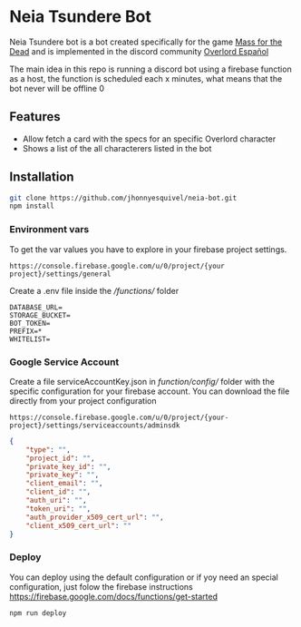 # Neia Tsundere Bot
Neia Tsundere bot is a bot created specifically for the game [Mass for the Dead](http://overlord-game.com/) and is implemented in the discord community [Overlord Español](https://discord.gg/EzDxu95h5r)

The main idea in this repo is running a discord bot using a firebase function as a host, the function is scheduled each x minutes, what means that the bot never will be offline
0
## Features
- Allow fetch a card with the specs for an specific Overlord character
- Shows a list of the all characterers listed in the bot


## Installation
```bash
git clone https://github.com/jhonnyesquivel/neia-bot.git
npm install
```

### Environment vars
To get the var values you have to explore in your firebase project settings.
```
https://console.firebase.google.com/u/0/project/{your project}/settings/general
```

Create a .env file inside the */functions/* folder
```
DATABASE_URL=
STORAGE_BUCKET=
BOT_TOKEN=
PREFIX=*
WHITELIST=
```
### Google Service Account

Create a file serviceAccountKey.json in *function/config/* folder with the specific configuration for your firebase account.
You can download the file directly from your project configuration
```
https://console.firebase.google.com/u/0/project/{your-project}/settings/serviceaccounts/adminsdk
```

```json
{
    "type": "",
    "project_id": "",
    "private_key_id": "",
    "private_key": "",
    "client_email": "",
    "client_id": "",
    "auth_uri": "",
    "token_uri": "",
    "auth_provider_x509_cert_url": "",
    "client_x509_cert_url": ""
}
```

### Deploy
You can deploy using the default configuration or if yoy need an special configuration, just folow the firebase instructions
https://firebase.google.com/docs/functions/get-started
```node
npm run deploy
```


